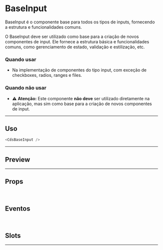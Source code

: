 # BaseInput

BaseInput é o componente base para todos os tipos de inputs, fornecendo a estrutura e funcionalidades comuns.

O BaseInput deve ser utilizado como base para a criação de novos componentes de input.
Ele fornece a estrutura básica e funcionalidades comuns, como gerenciamento de estado, validação e estilização, etc.

### Quando usar

- Na implementação de componentes do tipo input, com exceção de checkboxes, radios, ranges e files.

### Quando não usar

- ⚠️ **Atenção:** Este componente **não deve** ser utilizado diretamente na aplicação, mas sim como base para a criação de novos componentes de input.

---

## Uso

```js
<CdsBaseInput />
```

---

## Preview

<PreviewBuilder
	:component="CdsBaseInput"
	:events="cdsBaseInputEvents"
/>

---

## Props

<APITable
	name="BaseInput"
	section="props"
/>
<br />

## Eventos

<APITable
	name="BaseInput"
	section="events"
/>
<br />

## Slots

<APITable
	name="BaseInput"
	section="slots"
/>

---





<script setup>
import { ref } from 'vue';
import CdsBaseInput from '@/components/BaseInput.vue';

const cdsBaseInputEvents = [
	'update:modelValue',
	'click',
	'focus',
	'blur',
	'keydown'
];
</script>
